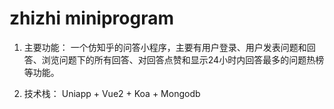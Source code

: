 # zhizhi miniprogram

1. 主要功能：
一个仿知乎的问答小程序，主要有用户登录、用户发表问题和回答、浏览问题下的所有回答、对回答点赞和显示24小时内回答最多的问题热榜等功能。

2. 技术栈：
Uniapp + Vue2 + Koa + Mongodb 